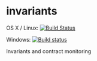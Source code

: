 # invariants

OS X / Linux: [![Build Status](https://travis-ci.org/unitb/invariants.svg?branch=master)](https://travis-ci.org/unitb/invariants)

Windows: [![Build status](https://ci.appveyor.com/api/projects/status/pk0a2ydpn9734o43?svg=true)](https://ci.appveyor.com/project/cipher1024/invariants)

Invariants and contract monitoring
